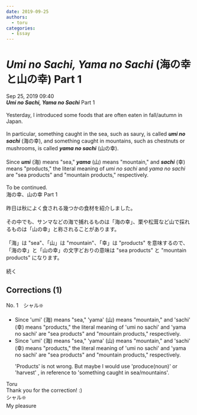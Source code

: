 ```yaml
---
date: 2019-09-25
authors:
  - toru
categories:
  - Essay
---
```


<h1 id="subject_show"><strong><em>Umi no Sachi, Yama no Sachi</strong></em> (海の幸と山の幸) Part 1</h1>
<div class="date">Sep 25, 2019 09:40</div>
<div id="post"><div id="body_show_ori">
<strong><em>Umi no Sachi, Yama no Sachi</strong></em> Part 1<br/><br/>Yesterday, I introduced some foods that are often eaten in fall/autumn in Japan.<br/><br/>In particular, something caught in the sea, such as saury, is called <strong><em>umi no sachi</em></strong> (海の幸), and something caught in mountains, such as chestnuts or mushrooms, is called <strong><em>yama no sachi</em></strong> (山の幸).<br/><br/>Since <strong><em>umi</em></strong> (海) means "sea," <strong><em>yama</em></strong> (山) means "mountain," and <strong><em>sachi</em></strong> (幸) means "products," the literal meaning of <em>umi no sachi</em> and <em>yama no sachi</em> are "sea products" and "mountain products," respectively.<br/><br/>To be continued.
</div></div>

<!-- more -->

<div id="post_ja"><div id="body_show_mo">
海の幸、山の幸 Part 1<br/><br/>昨日は秋によく食される幾つかの食材を紹介しました。<br/><br/>その中でも、サンマなどの海で捕れるものは「海の幸」、栗や松茸など山で採れるものは「山の幸」と称されることがあります。<br/><br/>「海」は "sea"、「山」は "mountain"、「幸」は "products" を意味するので、「海の幸」と「山の幸」の文字どおりの意味は "sea products" と "mountain products" になります。<br/><br/>続く
</div></div>

## Corrections (1)
<div id="block"><div class="first_name"> No. 1　<span class="just_name">シャル❇️</span></div><div id="block2">
<ul class="correction_field">
<li class="incorrect">Since 'umi' (海) means "sea," 'yama' (山) means "mountain," and 'sachi' (幸) means "products," the literal meaning of 'umi no sachi' and 'yama no sachi' are "sea products" and "mountain products," respectively.</li>
<li class="corrected correct">
Since 'umi' (海) means "sea," 'yama' (山) means "mountain," and 'sachi' (幸) means "products," the literal meaning of 'umi no sachi' and 'yama no sachi' are "sea products" and "mountain products," respectively.
<p class="correction_comment">'Products' is not wrong. But maybe I would use 'produce(noun)' or 'harvest' , in reference to 'something caught in sea/mountains'.</p>
</li>
</ul>
</div><div class="name"><span class="just_name">Toru</span><br>
Thank you for the correction! :)
</div>
<div class="name"><span class="just_name">シャル❇️</span><br>
My pleasure
</div>
</div>
